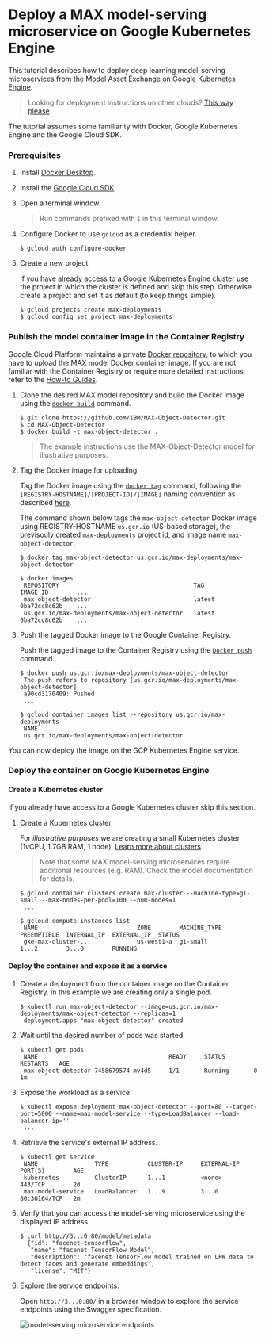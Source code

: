 # Deploy a MAX model-serving microservice on Google Kubernetes Engine

This tutorial describes how to deploy deep learning model-serving microservices from the [Model Asset Exchange](https://developer.ibm.com/exchanges/models/) on [Google Kubernetes Engine](https://cloud.google.com/kubernetes-engine/).

> Looking for deployment instructions on other clouds? [This way please](/README.md).

The tutorial assumes some familiarity with Docker, Google Kubernetes Engine and the Google Cloud SDK.

### Prerequisites

1. Install [Docker Desktop](https://www.docker.com/products/docker-desktop).
2. Install the [Google Cloud SDK](https://cloud.google.com/sdk/).
3. Open a terminal window. 
   > Run commands prefixed with `$` in this terminal window.
4. Configure Docker to use `gcloud` as a credential helper.
   ```
   $ gcloud auth configure-docker
   ```
5. Create a new project.

   If you have already access to a Google Kubernetes Engine cluster use the project in which the cluster is defined and skip this step. Otherwise create a project and set it as default (to keep things simple).

   ```
   $ gcloud projects create max-deployments
   $ gcloud config set project max-deployments
   ```

### Publish the model container image in the Container Registry

Google Cloud Platform maintains a private [Docker repository](https://cloud.google.com/container-registry/), to which you have to upload the MAX model Docker container image. If you are not familiar with the Container Registry or require more detailed instructions, refer to the [How-to Guides](https://cloud.google.com/container-registry/docs/how-to).

1. Clone the desired MAX model repository and build the Docker image using the [`docker build`](https://docs.docker.com/engine/reference/commandline/build/) command. 

    ```
    $ git clone https://github.com/IBM/MAX-Object-Detector.git
    $ cd MAX-Object-Detector
    $ docker build -t max-object-detector .
    ```

   > The example instructions use the MAX-Object-Detector model for illustrative purposes. 

2. Tag the Docker image for uploading.

   Tag the Docker image using the [`docker tag`](https://docs.docker.com/engine/reference/commandline/tag/) command, following the `[REGISTRY-HOSTNAME]/[PROJECT-ID]/[IMAGE]` naming convention as described [here](https://cloud.google.com/container-registry/docs/pushing-and-pulling).
 
   The command shown below tags the `max-object-detector` Docker image using REGISTRY-HOSTNAME `us.gcr.io` (US-based storage), the previsouly created `max-deployments` project id, and image name `max-object-detector`. 

   ```
   $ docker tag max-object-detector us.gcr.io/max-deployments/max-object-detector

   $ docker images
    REPOSITORY                                      TAG                 IMAGE ID        ...    
    max-object-detector                             latest              0ba72cc8c62b    ...    
    us.gcr.io/max-deployments/max-object-detector   latest              0ba72cc8c62b    ...    
   ```

3. Push the tagged Docker image to the Google Container Registry.

   Push the tagged image to the Container Registry using the [`Docker push`](https://docs.docker.com/engine/reference/commandline/push/) command.
 
   ```
   $ docker push us.gcr.io/max-deployments/max-object-detector
    The push refers to repository [us.gcr.io/max-deployments/max-object-detector]
    a90cd3170409: Pushed  
    ...

   $ gcloud container images list --repository us.gcr.io/max-deployments
    NAME
    us.gcr.io/max-deployments/max-object-detector
   ```

You can now deploy the image on the GCP Kubernetes Engine service.

### Deploy the container on Google Kubernetes Engine


#### Create a Kubernetes cluster

If you already have access to a Google Kubernetes cluster skip this section.

1. Create a Kubernetes cluster. 

   For _illustrative purposes_ we are creating a small Kubernetes cluster (1vCPU, 1.7GB RAM, 1 node). [Learn more about clusters](https://cloud.google.com/kubernetes-engine/docs/how-to/creating-a-cluster)

   > Note that some MAX model-serving microservices require additional resources (e.g. RAM). Check the model documentation for details.

    ```
    $ gcloud container clusters create max-cluster --machine-type=g1-small --max-nodes-per-pool=100 --num-nodes=1
     ...

    $ gcloud compute instances list
     NAME                            ZONE        MACHINE_TYPE  PREEMPTIBLE  INTERNAL_IP  EXTERNAL_IP  STATUS
     gke-max-cluster-...             us-west1-a  g1-small                   1...2        3...0        RUNNING
    ```

#### Deploy the container and expose it as a service

1. Create a deployment from the container image on the Container Registry. In this example we are creating only a single pod.

   ```
   $ kubectl run max-object-detector --image=us.gcr.io/max-deployments/max-object-detector --replicas=1
    deployment.apps "max-object-detector" created
   ```

2. Wait until the desired number of pods was started.

   ```
   $ kubectl get pods
    NAME                                     READY     STATUS        RESTARTS   AGE
    max-object-detector-7458679574-mv4d5     1/1       Running       0          1m
   ```

3. Expose the workload as a service.

   ```
   $ kubectl expose deployment max-object-detector --port=80 --target-port=5000 --name=max-model-service --type=LoadBalancer --load-balancer-ip=''
    ...
   ```

4. Retrieve the service's external IP address.

   ```
   $ kubectl get service
    NAME                TYPE           CLUSTER-IP     EXTERNAL-IP      PORT(S)        AGE
    kubernetes          ClusterIP      1...1          <none>           443/TCP        2d
    max-model-service   LoadBalancer   1...9          3...0            80:30164/TCP   2m
   ```

5. Verify that you can access the model-serving microservice using the displayed IP address.

   ```
   $ curl http://3...0:80/model/metadata
     {"id": "facenet-tensorflow", 
      "name": "facenet TensorFlow Model", 
      "description": "facenet TensorFlow model trained on LFW data to detect faces and generate embeddings",
      "license": "MIT"}

6. Explore the service endpoints.

   Open `http://3...0:80/` in a browser window to explore the service endpoints using the Swagger specification.

   ![model-serving microservice endpoints](images/swagger.png)
